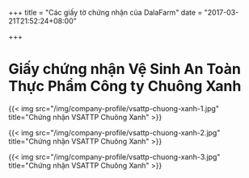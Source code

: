 +++
title = "Các giấy tờ chứng nhận của DalaFarm"
date = "2017-03-21T21:52:24+08:00"

+++
 
# Giấy chứng nhận Vệ Sinh An Toàn Thực Phẩm Công ty Chuông Xanh

{{< img src="/img/company-profile/vsattp-chuong-xanh-1.jpg" title="Chứng nhận VSATTP Chuông Xanh" >}}

{{< img src="/img/company-profile/vsattp-chuong-xanh-2.jpg" title="Chứng nhận VSATTP Chuông Xanh" >}}

{{< img src="/img/company-profile/vsattp-chuong-xanh-3.jpg" title="Chứng nhận VSATTP Chuông Xanh" >}}